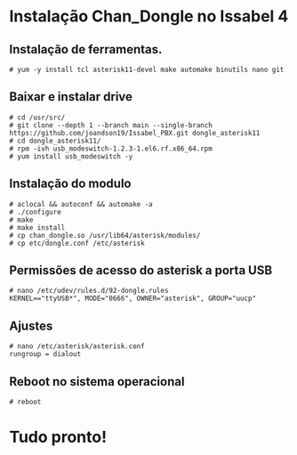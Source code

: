# Instalação Chan_Dongle no Issabel 4

## Instalação de ferramentas.
```
# yum -y install tcl asterisk11-devel make automake binutils nano git
```

## Baixar e instalar drive
```
# cd /usr/src/
# git clone --depth 1 --branch main --single-branch https://github.com/joandson19/Issabel_PBX.git dongle_asterisk11
# cd dongle_asterisk11/
# rpm -ivh usb_modeswitch-1.2.3-1.el6.rf.x86_64.rpm
# yum install usb_modeswitch -y
```

## Instalação do modulo
```
# aclocal && autoconf && automake -a
# ./configure
# make 
# make install
# cp chan_dongle.so /usr/lib64/asterisk/modules/
# cp etc/dongle.conf /etc/asterisk
```

## Permissões de acesso do asterisk a porta USB
```
# nano /etc/udev/rules.d/92-dongle.rules
KERNEL=="ttyUSB*", MODE="0666", OWNER="asterisk", GROUP="uucp"
```

## Ajustes
```
# nano /etc/asterisk/asterisk.conf
rungroup = dialout
```

## Reboot no sistema operacional
```
# reboot
```

# Tudo pronto!
